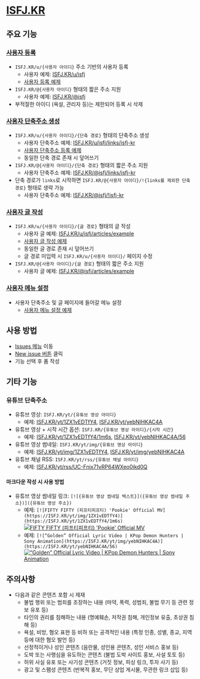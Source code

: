# [ISFJ.KR](https://isfj.kr)

## 주요 기능

### [사용자 등록](https://github.com/OUS-KR/ISFJ.KR/issues/new?template=01-user-register-by-issue.yml)

- `ISFJ.KR/u/{사용자 아이디}` 주소 기반의 사용자 등록
  - 사용자 예제: [ISFJ.KR/u/isfj](https://isfj.kr/u/isfj)
  - [사용자 등록 예제](https://github.com/OUS-KR/ISFJ.KR/issues/2 )
- `ISFJ.KR/@{사용자 아이디}` 형태의 짧은 주소 지원
  - 사용자 예제: [ISFJ.KR/@isfj](https://isfj.kr/@isfj)
- 부적절한 아이디 (욕설, 관리자 등)는 제한되어 등록 시 삭제

### [사용자 단축주소 생성](https://github.com/OUS-KR/ISFJ.KR/issues/new?template=02-user-short-url-register-by-issue.yml)

- `ISFJ.KR/u/{사용자 아이디}/{단축 경로}` 형태의 단축주소 생성
  - 사용자 단축주소 예제: [ISFJ.KR/u/isfj/links/isfj-kr](https://isfj.kr/u/isfj/links/isfj-kr)
  - [사용자 단축주소 등록 예제](https://github.com/OUS-KR/ISFJ.KR/issues/3)
  - 동일한 단축 경로 존재 시 덮어쓰기
- `ISFJ.KR/@{사용자 아이디}/{단축 경로}` 형태의 짧은 주소 지원
  - 사용자 단축주소 예제: [ISFJ.KR/@isfj/links/isfj-kr](https://isfj.kr/@isfj/links/isfj-kr)
- 단축 경로가 `links`로 시작하면 `ISFJ.KR/@{사용자 아이디}/!{links를 제외한 단축 경로}` 형태로 생략 가능
  - 사용자 단축주소 예제: [ISFJ.KR/@isfj/!isfj-kr](https://isfj.kr/@isfj/!isfj-kr)

### [사용자 글 작성](https://github.com/OUS-KR/ISFJ.KR/issues/new?template=03-user-article-writing-by-issue.yml)

- `ISFJ.KR/u/{사용자 아이디}/{글 경로}` 형태의 글 작성
  - 사용자 글 예제: [ISFJ.KR/u/isfj/articles/example](https://isfj.kr/u/isfj/articles/example)
  - [사용자 글 작성 예제](https://github.com/OUS-KR/ISFJ.KR/issues/4)
  - 동일한 글 경로 존재 시 덮어쓰기
  - 글 경로 미입력 시 `ISFJ.KR/u/{사용자 아이디}/` 페이지 수정
- `ISFJ.KR/@{사용자 아이디}/{글 경로}` 형태의 짧은 주소 지원
  - 사용자 글 예제: [ISFJ.KR/@isfj/articles/example](https://isfj.kr/@isfj/articles/example)
 
### [사용자 메뉴 설정](https://github.com/OUS-KR/ISFJ.KR/issues/new?template=04-user-menu-setting-by-issue.yml)

- 사용자 단축주소 및 글 페이지에 들어갈 메뉴 설정
  - [사용자 메뉴 설정 예제](https://github.com/OUS-KR/ISFJ.KR/issues/5)

## 사용 방법

- [Issues 메뉴](https://github.com/OUS-KR/ISFJ.KR/issues) 이동
- [New issue 버튼](https://github.com/OUS-KR/ISFJ.KR/issues/new/choose) 클릭
- 기능 선택 후 폼 작성

## 기타 기능

### 유튜브 단축주소

- 유튜브 영상: `ISFJ.KR/yt/{유튜브 영상 아이디}`
  - 예제: [ISFJ.KR/yt/1ZX1vEDTfY4](https://isfj.kr/yt/1ZX1vEDTfY4), [ISFJ.KR/yt/yebNIHKAC4A](https://isfj.kr/yt/yebNIHKAC4A)
- 유튜브 영상 + 시작 시간 옵션: `ISFJ.KR/{유튜브 영상 아이디}/{시작 시간}`
  - 예제: [ISFJ.KR/yt/1ZX1vEDTfY4/1m6s](https://isfj.kr/yt/1ZX1vEDTfY4/1m6s), [ISFJ.KR/yt/yebNIHKAC4A/56](https://isfj.kr/yt/yebNIHKAC4A/56)
- 유튜브 영상 썸네일: `ISFJ.KR/yt/img/{유튜브 영상 아이디}`
  - 예제: [ISFJ.KR/yt/img/1ZX1vEDTfY4](https://isfj.kr/yt/img/1ZX1vEDTfY4), [ISFJ.KR/yt/img/yebNIHKAC4A](https://isfj.kr/yt/img/yebNIHKAC4A)
- 유튜브 채널 RSS: `ISFJ.KR/yt/rss/{유튜브 채널 아이디}`
  - 예제: [ISFJ.KR/yt/rss/UC-Fnix71vRP64WXeo0ikd0Q](https://isfj.kr/yt/rss/UC-Fnix71vRP64WXeo0ikd0Q)

#### 마크다운 작성 시 사용 방법

- 유튜브 영상 썸네일 링크: `[![{유튜브 영상 썸네일 텍스트}]({유튜브 영상 썸네일 주소})]({유튜브 영상 주소})`
  - 예제: `[![FIFTY FIFTY (피프티피프티) 'Pookie' Official MV](https://ISFJ.KR/yt/img/1ZX1vEDTfY4)](https://ISFJ.KR/yt/1ZX1vEDTfY4/1m6s)`
  [![FIFTY FIFTY (피프티피프티) 'Pookie' Official MV](https://ISFJ.KR/yt/img/1ZX1vEDTfY4)](https://ISFJ.KR/yt/1ZX1vEDTfY4/1m6s)
  - 예제: `[![“Golden” Official Lyric Video | KPop Demon Hunters | Sony Animation](https://ISFJ.KR/yt/img/yebNIHKAC4A)](https://ISFJ.KR/yt/yebNIHKAC4A/56)`
  [![“Golden” Official Lyric Video | KPop Demon Hunters | Sony Animation](https://ISFJ.KR/yt/img/yebNIHKAC4A)](https://ISFJ.KR/yt/yebNIHKAC4A/56)

## 주의사항

- 다음과 같은 콘텐츠 포함 시 제재
  - 불법 행위 또는 범죄를 조장하는 내용 (마약, 폭력, 성범죄, 불법 무기 등 관련 정보 유포 등)
  - 타인의 권리를 침해하는 내용 (명예훼손, 저작권 침해, 개인정보 유출, 초상권 침해 등)
  - 욕설, 비방, 혐오 표현 등 비하 또는 공격적인 내용 (특정 인종, 성별, 종교, 지역 등에 대한 혐오 발언 등)
  - 선정적이거나 성인 콘텐츠 (음란물, 성인용 콘텐츠, 성인 서비스 홍보 등)
  - 도박 또는 사행심을 유도하는 콘텐츠 (불법 도박 사이트 홍보, 사설 토토 등)
  - 허위 사실 유포 또는 사기성 콘텐츠 (거짓 정보, 피싱 링크, 투자 사기 등)
  - 광고 및 스팸성 콘텐츠 (반복적 홍보, 무단 상업 게시물, 무관한 링크 삽입 등)